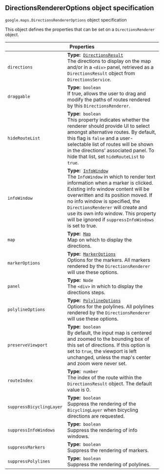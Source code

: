 <h2 id="DirectionsRendererOptions"> DirectionsRendererOptions object specification </h2><p>
<code><span itemprop="path">google.maps</span>.<span itemprop="name">DirectionsRendererOptions</span></code>
object specification
</p><p>This object defines the properties that can be set on a <code>DirectionsRenderer</code> object.</p><div class="devsite-table-wrapper"><table class="properties responsive" summary="interface DirectionsRendererOptions - Properties">
<thead>
<tr><th colspan="2">Properties</th>
</tr></thead>
<tbody>
<tr>
<td><code><span>directions</span></code></td>
<td><div><strong>Type:</strong>&nbsp; <code><a href="https://github.com/amenadiel/google-maps-documentation/blob/master/docs/DirectionsResult.md">DirectionsResult</a></code></div>
<div class="desc">The directions to display on the map and/or in a <code>&lt;div&gt;</code> panel, retrieved as a <code>DirectionsResult</code> object from <code>DirectionsService</code>.</div></td>
</tr>
<tr>
<td><code><span>draggable</span></code></td>
<td><div><strong>Type:</strong>&nbsp; <code>boolean</code></div>
<div class="desc">If true, allows the user to drag and modify the paths of routes rendered by this <code>DirectionsRenderer</code>.</div></td>
</tr>
<tr>
<td><code><span>hideRouteList</span></code></td>
<td><div><strong>Type:</strong>&nbsp; <code>boolean</code></div>
<div class="desc">This property indicates whether the renderer should provide UI to select amongst alternative routes. By default, this flag is <code>false</code> and a user-selectable list of routes will be shown in the directions' associated panel. To hide that list, set <code>hideRouteList</code> to <code>true</code>.</div></td>
</tr>
<tr>
<td><code><span>infoWindow</span></code></td>
<td><div><strong>Type:</strong>&nbsp; <code><a href="https://github.com/amenadiel/google-maps-documentation/blob/master/docs/InfoWindow.md">InfoWindow</a></code></div>
<div class="desc">The <code>InfoWindow</code> in which to render text information when a marker is clicked. Existing info window content will be overwritten and its position moved. If no info window is specified, the <code>DirectionsRenderer</code> will create and use its own info window. This property will be ignored if <code>suppressInfoWindows</code> is set to true.</div></td>
</tr>
<tr>
<td><code><span>map</span></code></td>
<td><div><strong>Type:</strong>&nbsp; <code><a href="https://github.com/amenadiel/google-maps-documentation/blob/master/docs/Map.md">Map</a></code></div>
<div class="desc">Map on which to display the directions.</div></td>
</tr>
<tr>
<td><code><span>markerOptions</span></code></td>
<td><div><strong>Type:</strong>&nbsp; <code><a href="https://github.com/amenadiel/google-maps-documentation/blob/master/docs/MarkerOptions.md">MarkerOptions</a></code></div>
<div class="desc">Options for the markers. All markers rendered by the <code>DirectionsRenderer</code> will use these options.</div></td>
</tr>
<tr>
<td><code><span>panel</span></code></td>
<td><div><strong>Type:</strong>&nbsp; <code>Node</code></div>
<div class="desc">The <code>&lt;div&gt;</code> in which to display the directions steps.</div></td>
</tr>
<tr>
<td><code><span>polylineOptions</span></code></td>
<td><div><strong>Type:</strong>&nbsp; <code><a href="https://github.com/amenadiel/google-maps-documentation/blob/master/docs/PolylineOptions.md">PolylineOptions</a></code></div>
<div class="desc">Options for the polylines. All polylines rendered by the <code>DirectionsRenderer</code> will use these options.</div></td>
</tr>
<tr>
<td><code><span>preserveViewport</span></code></td>
<td><div><strong>Type:</strong>&nbsp; <code>boolean</code></div>
<div class="desc">By default, the input map is centered and zoomed to the bounding box of this set of directions. If this option is set to <code>true</code>, the viewport is left unchanged, unless the map's center and zoom were never set.</div></td>
</tr>
<tr>
<td><code><span>routeIndex</span></code></td>
<td><div><strong>Type:</strong>&nbsp; <code>number</code></div>
<div class="desc">The index of the route within the <code>DirectionsResult</code> object. The default value is 0.</div></td>
</tr>
<tr>
<td><code><span>suppressBicyclingLayer</span></code></td>
<td><div><strong>Type:</strong>&nbsp; <code>boolean</code></div>
<div class="desc">Suppress the rendering of the <code>BicyclingLayer</code> when bicycling directions are requested.</div></td>
</tr>
<tr>
<td><code><span>suppressInfoWindows</span></code></td>
<td><div><strong>Type:</strong>&nbsp; <code>boolean</code></div>
<div class="desc">Suppress the rendering of info windows.</div></td>
</tr>
<tr>
<td><code><span>suppressMarkers</span></code></td>
<td><div><strong>Type:</strong>&nbsp; <code>boolean</code></div>
<div class="desc">Suppress the rendering of markers.</div></td>
</tr>
<tr>
<td><code><span>suppressPolylines</span></code></td>
<td><div><strong>Type:</strong>&nbsp; <code>boolean</code></div>
<div class="desc">Suppress the rendering of polylines.</div></td>
</tr>
</tbody>
</table></div>
